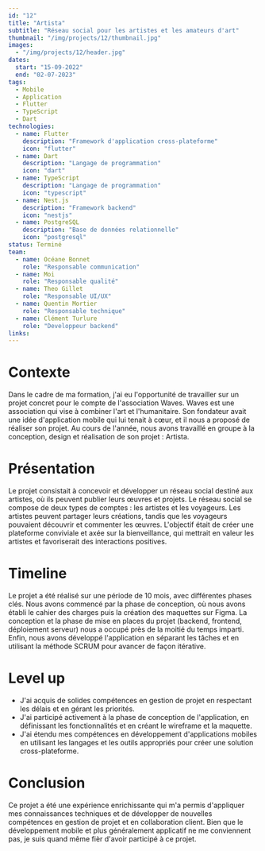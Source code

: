 ```yaml
---
id: "12"
title: "Artista"
subtitle: "Réseau social pour les artistes et les amateurs d'art"
thumbnail: "/img/projects/12/thumbnail.jpg"
images:
  - "/img/projects/12/header.jpg"
dates:
  start: "15-09-2022"
  end: "02-07-2023"
tags:
  - Mobile
  - Application
  - Flutter
  - TypeScript
  - Dart
technologies:
  - name: Flutter
    description: "Framework d'application cross-plateforme"
    icon: "flutter"
  - name: Dart
    description: "Langage de programmation"
    icon: "dart"
  - name: TypeScript
    description: "Langage de programmation"
    icon: "typescript"
  - name: Nest.js
    description: "Framework backend"
    icon: "nestjs"
  - name: PostgreSQL
    description: "Base de données relationnelle"
    icon: "postgresql"
status: Terminé
team:
  - name: Océane Bonnet
    role: "Responsable communication"
  - name: Moi
    role: "Responsable qualité"
  - name: Theo Gillet
    role: "Responsable UI/UX"
  - name: Quentin Mortier
    role: "Responsable technique"
  - name: Clément Turlure
    role: "Developpeur backend"
links:
---
```


# Contexte
Dans le cadre de ma formation, j'ai eu l'opportunité de travailler sur un projet concret pour le compte de l'association Waves. Waves est une association qui vise à combiner l'art et l'humanitaire. Son fondateur avait une idée d'application mobile qui lui tenait à cœur, et il nous a proposé de réaliser son projet. Au cours de l'année, nous avons travaillé en groupe à la conception, design et réalisation de son projet : Artista.

# Présentation
Le projet consistait à concevoir et développer un réseau social destiné aux artistes, où ils peuvent publier leurs œuvres et projets. Le réseau social se compose de deux types de comptes : les artistes et les voyageurs. Les artistes peuvent partager leurs créations, tandis que les voyageurs pouvaient découvrir et commenter les œuvres. L'objectif était de créer une plateforme conviviale et axée sur la bienveillance, qui mettrait en valeur les artistes et favoriserait des interactions positives.

# Timeline
Le projet a été réalisé sur une période de 10 mois, avec différentes phases clés. Nous avons commencé par la phase de conception, où nous avons établi le cahier des charges puis la création des maquettes sur Figma. La conception et la phase de mise en places du projet (backend, frontend, déploiement serveur) nous a occupé près de la moitié du temps imparti. Enfin, nous avons développé l'application en séparant les tâches et en utilisant la méthode SCRUM pour avancer de façon itérative.

# Level up
<ul><li>J'ai acquis de solides compétences en gestion de projet en respectant les délais et en gérant les priorités.</li><li>J'ai participé activement à la phase de conception de l'application, en définissant les fonctionnalités et en créant le wireframe et la maquette.</li><li>J'ai étendu mes compétences en développement d'applications mobiles en utilisant les langages et les outils appropriés pour créer une solution cross-plateforme.</li></ul>

# Conclusion
Ce projet a été une expérience enrichissante qui m'a permis d'appliquer mes connaissances techniques et de développer de nouvelles compétences en gestion de projet et en collaboration client. Bien que le développement mobile et plus généralement applicatif ne me conviennent pas, je suis quand même fièr d'avoir participé à ce projet.

